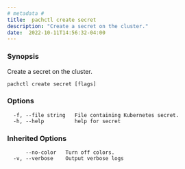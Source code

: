 ```yaml
---
# metadata # 
title:  pachctl create secret
description: "Create a secret on the cluster."
date:  2022-10-11T14:56:32-04:00
---
```


### Synopsis

Create a secret on the cluster.

```
pachctl create secret [flags]
```

### Options

```
  -f, --file string   File containing Kubernetes secret.
  -h, --help          help for secret
```

### Inherited Options

```
      --no-color   Turn off colors.
  -v, --verbose    Output verbose logs
```

